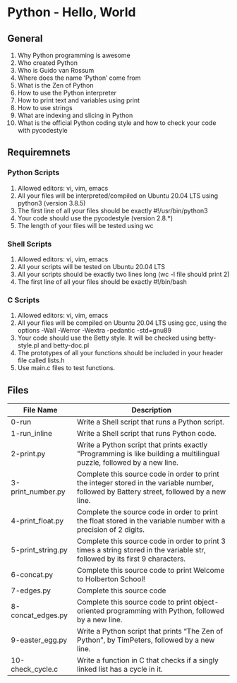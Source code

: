 # Python - Hello, World

## General
1. Why Python programming is awesome
2. Who created Python
3. Who is Guido van Rossum
4. Where does the name ‘Python’ come from
5. What is the Zen of Python
6. How to use the Python interpreter
7. How to print text and variables using print
8. How to use strings
9. What are indexing and slicing in Python
10. What is the official Python coding style and how to check your code with pycodestyle

## Requiremnets
### Python Scripts
1. Allowed editors: vi, vim, emacs
2. All your files will be interpreted/compiled on Ubuntu 20.04 LTS using python3 (version 3.8.5)
3. The first line of all your files should be exactly #!/usr/bin/python3
4. Your code should use the pycodestyle (version 2.8.\*)
5. The length of your files will be tested using wc

### Shell Scripts
1. Allowed editors: vi, vim, emacs
2. All your scripts will be tested on Ubuntu 20.04 LTS
3. All your scripts should be exactly two lines long (wc -l file should print 2)
4. The first line of all your files should be exactly #!/bin/bash

### C Scripts
1. Allowed editors: vi, vim, emacs
2. All your files will be compiled on Ubuntu 20.04 LTS using gcc, using the options -Wall -Werror -Wextra -pedantic -std=gnu89
3. Your code should use the Betty style. It will be checked using betty-style.pl and betty-doc.pl
4. The prototypes of all your functions should be included in your header file called lists.h
5. Use main.c files to test functions.

## Files
| File Name | Description |
|-----------| ------------|
| 0-run | Write a Shell script that runs a Python script. |
| 1-run_inline | Write a Shell script that runs Python code. |
| 2-print.py | Write a Python script that prints exactly "Programming is like building a multilingual puzzle, followed by a new line. |
| 3-print_number.py | Complete this source code in order to print the integer stored in the variable number, followed by Battery street, followed by a new line. |
| 4-print_float.py | Complete the source code in order to print the float stored in the variable number with a precision of 2 digits. |
| 5-print_string.py | Complete this source code in order to print 3 times a string stored in the variable str, followed by its first 9 characters. |
| 6-concat.py | Complete this source code to print Welcome to Holberton School! |
| 7-edges.py | Complete this source code |
| 8-concat_edges.py | Complete this source code to print object-oriented programming with Python, followed by a new line. |
| 9-easter_egg.py | Write a Python script that prints “The Zen of Python”, by TimPeters, followed by a new line. |
| 10-check_cycle.c | Write a function in C that checks if a singly linked list has a cycle in it. |

